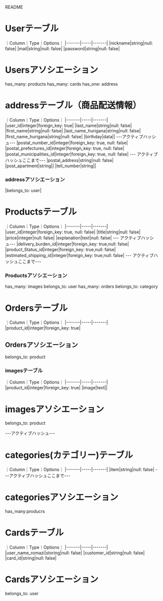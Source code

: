  README

# Userテーブル
｜Column｜Type｜Options｜
|-------|-----|-------|
|nickname|string|null: false|
|mail|string|null: false|
|password|string|null: false|

# Usersアソシエーション
has_many: products
has_many: cards
has_one: address


# addressテーブル（商品配送情報）
｜Column｜Type｜Options｜
|-------|-----|-------|
|user_id|integer|foreign_key: true|
|last_name|string|null: false|
|first_name|string|null: false|
|last_name_hurigana|string|null: false|
|first_name_hurigana|string|null: false|
|birthday|data||
---アクティブハッシュ---
|postal_number_id|integer|foreign_key: true, null: false|
|postal_prefectures_id|integer|foreign_key: true, null: false|
|postal_municipalities_id|integer|foreign_key: true, null: false|
--- アクティブハッシュここまで---
|postal_address|string|null: false|
|post_apartment|string||
|tell_number|string||

### addressアソシエーション
|belongs_to: user|


# Productsテーブル
｜Column｜Type｜Options｜
|-------|-----|-------|
|user_id|integer|foreign_key: true, null: false|
|title|string|null: false|
|price|integer|null: false|
|explanation|text|null: false|
--- アクティブハッシュ---
|delivery_burden_id|integer|foreign_key: true,null: false|
|product_Status_id|integer|foreign_key: true,null: false|
|estimated_shipping_id|integer|foreign_key: true,null: false|
--- アクティブハッシュここまで---


### Productsアソシエーション
has_many: images
belongs_to: user
has_many: orders
belongs_to: category

# Ordersテーブル
｜Column｜Type｜Options｜
|-------|-----|-------|
|product_id|integer|foreign_key: true|


## Ordersアソシエーション
belongs_to: product

### imagesテーブル
｜Column｜Type｜Options｜
|-------|-----|-------|
|product_id|integer|foreign_key: true|
|image|text||

# imagesアソシエーション
belongs_to: product

---アクティブハッシュ---
# categories(カテゴリー)テーブル
｜Column｜Type｜Options｜
|-------|-----|-------|
|item|string|null: false|
---アクティブハッシュここまで---

# categoriesアソシエーション
has_many:producrs



# Cardsテーブル
｜Column｜Type｜Options｜
|-------|-----|-------|
|user_name_romazi|storing|null: false|
|customer_id|string|null: false|
|card_id|string|null: false|


# Cardsアソシエーション
belongs_to: user